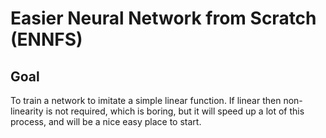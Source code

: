 # Easier Neural Network from Scratch (ENNFS)

## Goal
To train a network to imitate a simple linear function. If linear then non-linearity is not required, which is boring, but it will speed up a lot of this process, and will be a nice easy place to start.